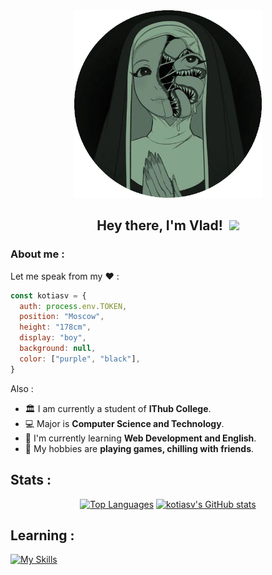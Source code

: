 <div align="center">
   <img src="index.png" width="300">
</div>

<h2 align="center">
  Hey there, I'm Vlad!&nbsp;
  <img src="https://media.giphy.com/media/hvRJCLFzcasrR4ia7z/giphy.gif" width="30px"/>
</h3>

### About me :

Let me speak from my ♥ :

```js
const kotiasv = {
  auth: process.env.TOKEN,
  position: "Moscow", 
  height: "178cm",
  display: "boy",
  background: null, 
  color: ["purple", "black"], 
}
```

Also :

- 🏛 I am currently a student of **IThub College**.
- 💻 Major is **Computer Science and Technology**.
- 🌱 I'm currently learning **Web Development and English**. 
- 🤔 My hobbies are **playing games, chilling with friends**.


## Stats :

<div align="center">
   <a href="https://github.com/kotiasv" align="left"><img width="49%" src="https://github-readme-stats.vercel.app/api/top-langs/?username=kotiasv&layout=compact&langs_count=10&title_color=ef4444&text_color=000000&icon_color=f97316&bg_color=ffffff&hide_border=true&locale=en&custom_title=Top%20%Languages" alt="Top Languages" /></a>
  <a href="http://www.github.com/kotiasv"><img width="50%" src="https://github-readme-stats.vercel.app/api?username=kotiasv&show_icons=true&title_color=ef4444&text_color=000000&icon_color=f97316&bg_color=ffffff&hide_border=true&show_icons=true" alt="kotiasv's GitHub stats" /></a>
</div>


## Learning :
[![My Skills](https://skillicons.dev/icons?i=git,js,ts,nodejs,react,tailwind,vscode,postman&theme=dark)](https://skillicons.dev)
